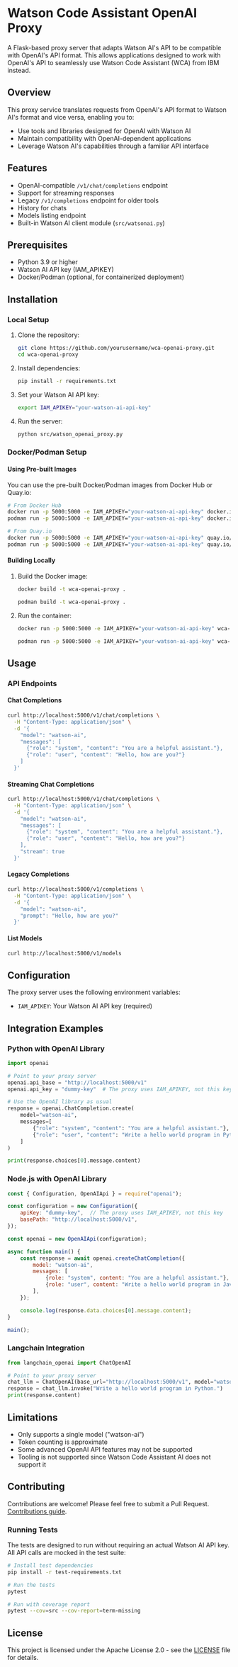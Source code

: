 # Watson Code Assistant OpenAI Proxy

A Flask-based proxy server that adapts Watson AI's API to be compatible with OpenAI's API format. This allows applications designed to work with OpenAI's API to seamlessly use Watson Code Assistant (WCA) from IBM instead.

## Overview

This proxy service translates requests from OpenAI's API format to Watson AI's format and vice versa, enabling you to:

- Use tools and libraries designed for OpenAI with Watson AI
- Maintain compatibility with OpenAI-dependent applications
- Leverage Watson AI's capabilities through a familiar API interface

## Features

- OpenAI-compatible `/v1/chat/completions` endpoint
- Support for streaming responses
- Legacy `/v1/completions` endpoint for older tools
- History for chats
- Models listing endpoint
- Built-in Watson AI client module (`src/watsonai.py`)

## Prerequisites

- Python 3.9 or higher
- Watson AI API key (IAM_APIKEY)
- Docker/Podman (optional, for containerized deployment)

## Installation

### Local Setup

1. Clone the repository:

   ```bash
   git clone https://github.com/yourusername/wca-openai-proxy.git
   cd wca-openai-proxy
   ```

2. Install dependencies:

   ```bash
   pip install -r requirements.txt
   ```

3. Set your Watson AI API key:

   ```bash
   export IAM_APIKEY="your-watson-ai-api-key"
   ```

4. Run the server:

   ```bash
   python src/watson_openai_proxy.py
   ```

### Docker/Podman Setup

#### Using Pre-built Images

You can use the pre-built Docker/Podman images from Docker Hub or Quay.io:

```bash
# From Docker Hub
docker run -p 5000:5000 -e IAM_APIKEY="your-watson-ai-api-key" docker.io/sshnaidm/wca2openai:latest
podman run -p 5000:5000 -e IAM_APIKEY="your-watson-ai-api-key" docker.io/sshnaidm/wca2openai:latest

# From Quay.io
docker run -p 5000:5000 -e IAM_APIKEY="your-watson-ai-api-key" quay.io/sshnaidm1/wca2openai:latest
podman run -p 5000:5000 -e IAM_APIKEY="your-watson-ai-api-key" quay.io/sshnaidm1/wca2openai:latest
```

#### Building Locally

1. Build the Docker image:

   ```bash
   docker build -t wca-openai-proxy .
   ```

   ```bash
   podman build -t wca-openai-proxy .
   ```

2. Run the container:

   ```bash
   docker run -p 5000:5000 -e IAM_APIKEY="your-watson-ai-api-key" wca-openai-proxy
   ```

   ```bash
   podman run -p 5000:5000 -e IAM_APIKEY="your-watson-ai-api-key" wca-openai-proxy
   ```

## Usage

### API Endpoints

#### Chat Completions

```bash
curl http://localhost:5000/v1/chat/completions \
  -H "Content-Type: application/json" \
  -d '{
    "model": "watson-ai",
    "messages": [
      {"role": "system", "content": "You are a helpful assistant."},
      {"role": "user", "content": "Hello, how are you?"}
    ]
  }'
```

#### Streaming Chat Completions

```bash
curl http://localhost:5000/v1/chat/completions \
  -H "Content-Type: application/json" \
  -d '{
    "model": "watson-ai",
    "messages": [
      {"role": "system", "content": "You are a helpful assistant."},
      {"role": "user", "content": "Hello, how are you?"}
    ],
    "stream": true
  }'
```

#### Legacy Completions

```bash
curl http://localhost:5000/v1/completions \
  -H "Content-Type: application/json" \
  -d '{
    "model": "watson-ai",
    "prompt": "Hello, how are you?"
  }'
```

#### List Models

```bash
curl http://localhost:5000/v1/models
```

## Configuration

The proxy server uses the following environment variables:

- `IAM_APIKEY`: Your Watson AI API key (required)

## Integration Examples

### Python with OpenAI Library

```python
import openai

# Point to your proxy server
openai.api_base = "http://localhost:5000/v1"
openai.api_key = "dummy-key"  # The proxy uses IAM_APIKEY, not this key

# Use the OpenAI library as usual
response = openai.ChatCompletion.create(
    model="watson-ai",
    messages=[
        {"role": "system", "content": "You are a helpful assistant."},
        {"role": "user", "content": "Write a hello world program in Python."}
    ]
)

print(response.choices[0].message.content)
```

### Node.js with OpenAI Library

```javascript
const { Configuration, OpenAIApi } = require("openai");

const configuration = new Configuration({
    apiKey: "dummy-key",  // The proxy uses IAM_APIKEY, not this key
    basePath: "http://localhost:5000/v1",
});

const openai = new OpenAIApi(configuration);

async function main() {
    const response = await openai.createChatCompletion({
        model: "watson-ai",
        messages: [
            {role: "system", content: "You are a helpful assistant."},
            {role: "user", content: "Write a hello world program in JavaScript."}
        ],
    });

    console.log(response.data.choices[0].message.content);
}

main();
```

### Langchain Integration

```python
from langchain_openai import ChatOpenAI

# Point to your proxy server
chat_llm = ChatOpenAI(base_url="http://localhost:5000/v1", model="watson-ai", api_key="dummy-key")
response = chat_llm.invoke("Write a hello world program in Python.")
print(response.content)
```

## Limitations

- Only supports a single model ("watson-ai")
- Token counting is approximate
- Some advanced OpenAI API features may not be supported
- Tooling is not supported since Watson Code Assistant AI does not support it

## Contributing

Contributions are welcome! Please feel free to submit a Pull Request. [Contributions guide](CONTRIBUTING.md).

### Running Tests

The tests are designed to run without requiring an actual Watson AI API key. All API calls are mocked in the test suite:

```bash
# Install test dependencies
pip install -r test-requirements.txt

# Run the tests
pytest

# Run with coverage report
pytest --cov=src --cov-report=term-missing
```

## License

This project is licensed under the Apache License 2.0 - see the [LICENSE](LICENSE) file for details.
